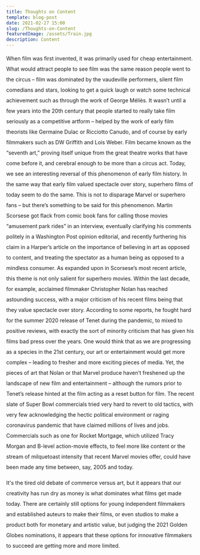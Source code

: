 ```yaml
---
title: Thoughts on Content
template: blog-post
date: 2021-02-27 15:00
slug: /Thoughts-on-Content
featuredImage: /assets/Train.jpg
description: Content
---
```


<div style="line-height: 2em;">
When film was first invented, it was primarily used for cheap entertainment. What would attract people to see film was the same reason people went to the circus – film was dominated by the vaudeville performers, silent film comedians and stars, looking to get a quick laugh or watch some technical achievement such as through the work of George Méliès. It wasn’t until a few years into the 20th century that people started to really take film seriously as a competitive artform – helped by the work of early film theorists like Germaine Dulac or Ricciotto Canudo, and of course by early filmmakers such as DW Griffith and Lois Weber. Film became known as the “seventh art,” proving itself unique from the great theatre works that have come before it, and cerebral enough to be more than a circus act. Today, we see an interesting reversal of this phenomenon of early film history. In the same way that early film valued spectacle over story, superhero films of today seem to do the same. This is not to disparage Marvel or superhero fans – but there’s something to be said for this phenomenon. Martin Scorsese got flack from comic book fans for calling those movies “amusement park rides” in an interview, eventually clarifying his comments politely in a Washington Post opinion editorial, and recently furthering his claim in a Harper’s article on the importance of believing in art as opposed to content, and treating the spectator as a human being as opposed to a mindless consumer. As expanded upon in Scorsese’s most recent article, this theme is not only salient for superhero movies. Within the last decade, for example, acclaimed filmmaker Christopher Nolan has reached astounding success, with a major criticism of his recent films being that they value spectacle over story. According to some reports, he fought hard for the summer 2020 release of Tenet during the pandemic, to mixed to positive reviews, with exactly the sort of minority criticism that has given his films bad press over the years. One would think that as we are progressing as a species in the 21st century, our art or entertainment would get more complex – leading to fresher and more exciting pieces of media. Yet, the pieces of art that Nolan or that Marvel produce haven’t freshened up the landscape of new film and entertainment – although the rumors prior to Tenet’s release hinted at the film acting as a reset button for film. The recent slate of Super Bowl commercials tried very hard to revert to old tactics, with very few acknowledging the hectic political environment or raging coronavirus pandemic that have claimed millions of lives and jobs. Commercials such as one for Rocket Mortgage, which utilized Tracy Morgan and B-level action-movie effects, to feel more like content or the stream of milquetoast intensity that recent Marvel movies offer, could have been made any time between, say, 2005 and today.  




It's the tired old debate of commerce versus art, but it appears that our creativity has run dry as money is what dominates what films get made today. There are certainly still options for young independent filmmakers and established auteurs to make their films, or even studios to make a product both for monetary and artistic value, but judging the 2021 Golden Globes nominations, it appears that these options for innovative filmmakers to succeed are getting more and more limited.
